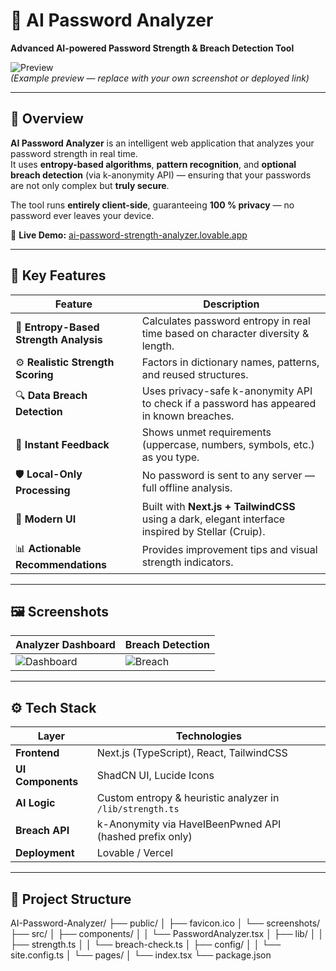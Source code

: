 # 🔐 AI Password Analyzer  
**Advanced AI-powered Password Strength & Breach Detection Tool**

![Preview](https://github.com/Anonymus-Coder2403/AI-Password-Analyzer/assets/preview-banner.png)  
*(Example preview — replace with your own screenshot or deployed link)*

---

## 🚀 Overview
**AI Password Analyzer** is an intelligent web application that analyzes your password strength in real time.  
It uses **entropy-based algorithms**, **pattern recognition**, and **optional breach detection** (via k-anonymity API) — ensuring that your passwords are not only complex but **truly secure**.

The tool runs **entirely client-side**, guaranteeing **100 % privacy** — no password ever leaves your device.

🔗 **Live Demo:** [ai-password-strength-analyzer.lovable.app](https://ai-password-strength-analyzer.lovable.app)

---

## 🧠 Key Features

| Feature | Description |
|----------|--------------|
| 🧮 **Entropy-Based Strength Analysis** | Calculates password entropy in real time based on character diversity & length. |
| ⚙️ **Realistic Strength Scoring** | Factors in dictionary names, patterns, and reused structures. |
| 🔍 **Data Breach Detection** | Uses privacy-safe k-anonymity API to check if a password has appeared in known breaches. |
| 🧩 **Instant Feedback** | Shows unmet requirements (uppercase, numbers, symbols, etc.) as you type. |
| 🛡️ **Local-Only Processing** | No password is sent to any server — full offline analysis. |
| 🎨 **Modern UI** | Built with **Next.js + TailwindCSS** using a dark, elegant interface inspired by Stellar (Cruip). |
| 📊 **Actionable Recommendations** | Provides improvement tips and visual strength indicators. |

---

## 🖼️ Screenshots

| Analyzer Dashboard | Breach Detection |
|--------------------|-----------------|
| ![Dashboard](./public/screenshot-dashboard.png) | ![Breach](./public/screenshot-breach.png) |

---

## ⚙️ Tech Stack

| Layer | Technologies |
|-------|---------------|
| **Frontend** | Next.js (TypeScript), React, TailwindCSS |
| **UI Components** | ShadCN UI, Lucide Icons |
| **AI Logic** | Custom entropy & heuristic analyzer in `/lib/strength.ts` |
| **Breach API** | k-Anonymity via HaveIBeenPwned API (hashed prefix only) |
| **Deployment** | Lovable / Vercel |

---

## 📂 Project Structure
AI-Password-Analyzer/
├── public/
│ ├── favicon.ico
│ └── screenshots/
├── src/
│ ├── components/
│ │ └── PasswordAnalyzer.tsx
│ ├── lib/
│ │ ├── strength.ts
│ │ └── breach-check.ts
│ ├── config/
│ │ └── site.config.ts
│ └── pages/
│ └── index.tsx
└── package.json

